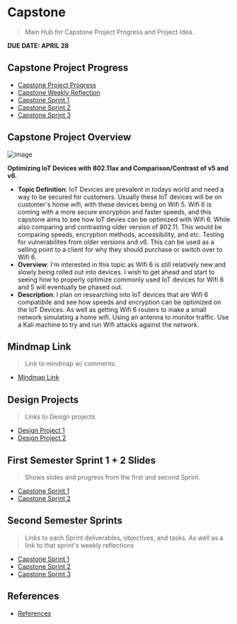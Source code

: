 # Capstone
> Main Hub for Capstone Project Progress and Project Idea.

**DUE DATE: APRIL 28**
## Capstone Project Progress
* [Capstone Project Progress](https://github.com/users/seabar24/projects/3)
* [Capstone Weekly Reflection](https://github.com/seabar24/Capstone/wiki/Weekly-Reflection)
* [Capstone Sprint 1](https://github.com/seabar24/Capstone/blob/Home/Capstone%20Semester%202/Capstone2Sprint1.md)
* [Capstone Sprint 2](https://github.com/seabar24/Capstone/blob/Home/Capstone%20Semester%202/Capstone2Sprint2.md)
* [Capstone Sprint 3](https://github.com/seabar24/Capstone/blob/Home/Capstone%20Semester%202/Capstone2Sprint3.md)

## Capstone Project Overview

![image](https://github.com/seabar24/Capstone/assets/71162295/7ea567d6-ab4b-46d9-bbde-75de2f039196)

**Optimizing IoT Devices with 802.11ax and Comparison/Contrast of v5 and v6.**
  * **Topic Definition**: IoT Devices are prevalent in todays world and need a way to be secured for customers. Usually these IoT devices will be on customer's home wifi, with these devices being on Wifi 5. Wifi 6 is coming with a more secure encryption and faster speeds, and this capstone aims to see how IoT devies can be optimized with Wifi 6. While also comparing and contrasting older version of 802.11. This would be comparing speeds, encryption methods, accessibility, and etc. Testing for vulnerabilites from older versions and v6. This can be used as a selling point to a client for why they should purchase or switch over to Wifi 6.
  * **Overview**: I'm interested in this topic as Wifi 6 is still relatively new and slowly being rolled out into devices. I wish to get ahead and start to seeing how to properly optimize commonly used IoT devices for Wifi 6 and 5 will eventually be phased out. 
  * **Description**: I plan on researching into IoT devices that are Wifi 6 compatibile and see how speeds and encryption can be optimized on the IoT Devices. As well as getting Wifi 6 routers to make a small network simulating a home wifi. Using an antenna to monitor traffic. Use a Kali machine to try and run Wifi attacks against the network. 

## Mindmap Link
> Link to mindmap w/ comments.
* [Mindmap Link](https://drive.google.com/file/d/1R8EBa6PI2j-Inq2aMGillYrc-WuBF6wt/view?usp=sharing)

## Design Projects
> Links to Design projects
* [Design Project 1](https://github.com/seabar24/Capstone/blob/Home/Capstone%20Semester%201/DesignProject1.md)
* [Design Project 2](https://github.com/seabar24/Capstone/blob/Home/Capstone%20Semester%201/DesignProject2.md)

## First Semester Sprint 1 + 2 Slides
> Shows slides and progress from the first and second Sprint.
* [Capstone Sprint 1](https://github.com/seabar24/Capstone/blob/Home/Capstone%20Semester%201/Capstone%20Sprint%201.pdf)
* [Capstone Sprint 2](https://github.com/seabar24/Capstone/blob/Home/Capstone%20Semester%201/Capstone%20Design%20Project%202.pdf)

## Second Semester Sprints
> Links to each Sprint deliverables, objectives, and tasks. As well as a link to that sprint's weekly reflections
* [Capstone Sprint 1](https://github.com/seabar24/Capstone/blob/Home/Capstone%20Semester%202/Capstone2Sprint1.md)
* [Capstone Sprint 2](https://github.com/seabar24/Capstone/blob/Home/Capstone%20Semester%202/Capstone2Sprint2.md)
* [Capstone Sprint 3](https://github.com/seabar24/Capstone/blob/Home/Capstone%20Semester%202/Capstone2Sprint3.md)

## References
* [References](https://github.com/seabar24/Capstone/wiki#references)
